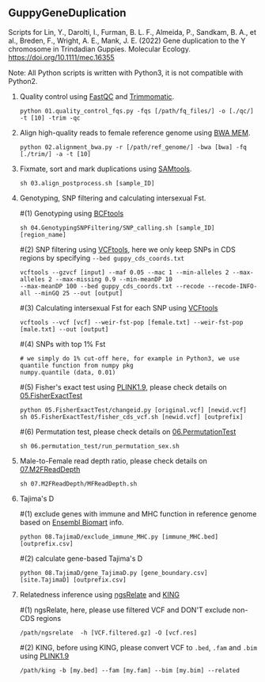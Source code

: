 ## GuppyGeneDuplication
Scripts for Lin, Y., Darolti, I., Furman, B. L. F., Almeida, P., Sandkam, B. A., et al., Breden, F., Wright, A. E., Mank, J. E. (2022) Gene duplication to the Y chromosome in Trindadian Guppies. Molecular Ecology. https://doi.org/10.1111/mec.16355

Note: All Python scripts is written with Python3, it is not compatible with Python2.

1. Quality control using [FastQC](https://github.com/s-andrews/FastQC) and [Trimmomatic](http://www.usadellab.org/cms/?page=trimmomatic).
   ```
   python 01.quality_control_fqs.py -fqs [/path/fq_files/] -o [./qc/] -t [10] -trim -qc
   ```

2. Align high-quality reads to female reference genome using [BWA MEM](https://github.com/lh3/bwa).
   ```
   python 02.alignment_bwa.py -r [/path/ref_genome/] -bwa [bwa] -fq [./trim/] -a -t [10]
   ```

3. Fixmate, sort and mark duplications using [SAMtools](https://github.com/lh3/samtools).
   ```
   sh 03.align_postprocess.sh [sample_ID]
   ```

4. Genotyping, SNP filtering and calculating intersexual Fst. 

    #(1) Genotyping using [BCFtools](https://github.com/samtools/bcftools)
    ```
    sh 04.GenotypingSNPFiltering/SNP_calling.sh [sample_ID] [region_name]
    ```

    #(2) SNP filtering using [VCFtools](https://vcftools.github.io/index.html), here we only keep SNPs in CDS regions by specifying `--bed guppy_cds_coords.txt`
    ```
    vcftools --gzvcf [input] --maf 0.05 --mac 1 --min-alleles 2 --max-alleles 2 --max-missing 0.9 --min-meanDP 10 
    --max-meanDP 100 --bed guppy_cds_coords.txt --recode --recode-INFO-all --minGQ 25 --out [output]
    ```

    #(3) Calculating intersexual Fst for each SNP using [VCFtools](https://vcftools.github.io/index.html)
    ```
    vcftools --vcf [vcf] --weir-fst-pop [female.txt] --weir-fst-pop [male.txt] --out [output]
    ```
    
    #(4) SNPs with top 1% Fst 
    ```
    # we simply do 1% cut-off here, for example in Python3, we use quantile function from numpy pkg
    numpy.quantile (data, 0.01) 
    ```

    #(5) Fisher's exact test using [PLINK1.9](https://www.cog-genomics.org/plink/), please check details on [05.FisherExactTest](./05.FisherExactTest)
    ```
    python 05.FisherExactTest/changeid.py [original.vcf] [newid.vcf]
    sh 05.FisherExactTest/fisher_cds_vcf.sh [newid.vcf] [outprefix]
    ```

    #(6) Permutation test, please check details on [06.PermutationTest](./06.PermutationTest)
    ```
    sh 06.permutation_test/run_permutation_sex.sh
    ``` 

5. Male-to-Female read depth ratio, please check details on [07.M2FReadDepth](./07.M2FReadDepth)
   ```
   sh 07.M2FReadDepth/MFReadDepth.sh
   ```

6. Tajima's D

    #(1) exclude genes with immune and MHC function in reference genome based on [Ensembl Biomart](http://uswest.ensembl.org/biomart/martview/7d40f23a42e2cecb7cdd1542b97cda5f) info.          
    
    ```
    python 08.TajimaD/exclude_immune_MHC.py [immune_MHC.bed] [outprefix.csv] 
    ```
    
    #(2) calculate gene-based Tajima's D
    ```
    python 08.TajimaD/gene_TajimaD.py [gene_boundary.csv] [site.TajimaD] [outprefix.csv]
    ```

7. Relatedness inference using [ngsRelate](https://github.com/ANGSD/NgsRelate) and [KING](https://www.kingrelatedness.com/)

    #(1) ngsRelate, here, please use filtered VCF and DON'T exclude non-CDS regions
    ```
    /path/ngsrelate  -h [VCF.filtered.gz] -O [vcf.res]
    ```

    #(2) KING, before using KING, please convert VCF to `.bed`, `.fam` and `.bim` using [PLINK1.9](https://www.cog-genomics.org/plink/)
    ```
    /path/king -b [my.bed] --fam [my.fam] --bim [my.bim] --related
    ```

